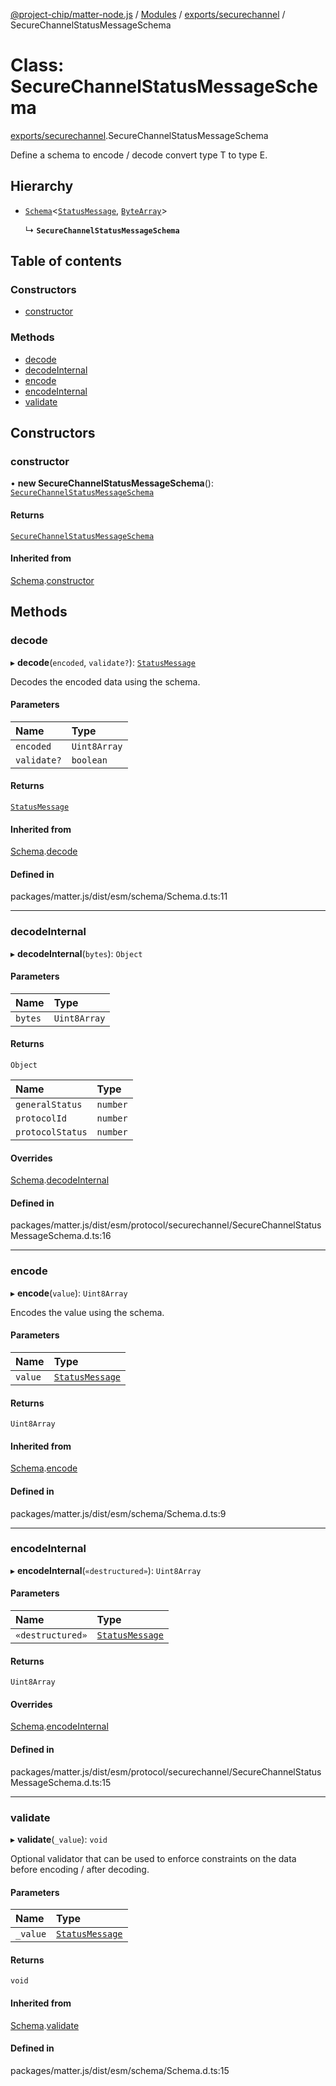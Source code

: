 [@project-chip/matter-node.js](../README.md) / [Modules](../modules.md) / [exports/securechannel](../modules/exports_securechannel.md) / SecureChannelStatusMessageSchema

# Class: SecureChannelStatusMessageSchema

[exports/securechannel](../modules/exports_securechannel.md).SecureChannelStatusMessageSchema

Define a schema to encode / decode convert type T to type E.

## Hierarchy

- [`Schema`](exports_schema.Schema.md)\<[`StatusMessage`](../modules/exports_securechannel.md#statusmessage), [`ByteArray`](../modules/util_export.md#bytearray)\>

  ↳ **`SecureChannelStatusMessageSchema`**

## Table of contents

### Constructors

- [constructor](exports_securechannel.SecureChannelStatusMessageSchema.md#constructor)

### Methods

- [decode](exports_securechannel.SecureChannelStatusMessageSchema.md#decode)
- [decodeInternal](exports_securechannel.SecureChannelStatusMessageSchema.md#decodeinternal)
- [encode](exports_securechannel.SecureChannelStatusMessageSchema.md#encode)
- [encodeInternal](exports_securechannel.SecureChannelStatusMessageSchema.md#encodeinternal)
- [validate](exports_securechannel.SecureChannelStatusMessageSchema.md#validate)

## Constructors

### constructor

• **new SecureChannelStatusMessageSchema**(): [`SecureChannelStatusMessageSchema`](exports_securechannel.SecureChannelStatusMessageSchema.md)

#### Returns

[`SecureChannelStatusMessageSchema`](exports_securechannel.SecureChannelStatusMessageSchema.md)

#### Inherited from

[Schema](exports_schema.Schema.md).[constructor](exports_schema.Schema.md#constructor)

## Methods

### decode

▸ **decode**(`encoded`, `validate?`): [`StatusMessage`](../modules/exports_securechannel.md#statusmessage)

Decodes the encoded data using the schema.

#### Parameters

| Name | Type |
| :------ | :------ |
| `encoded` | `Uint8Array` |
| `validate?` | `boolean` |

#### Returns

[`StatusMessage`](../modules/exports_securechannel.md#statusmessage)

#### Inherited from

[Schema](exports_schema.Schema.md).[decode](exports_schema.Schema.md#decode)

#### Defined in

packages/matter.js/dist/esm/schema/Schema.d.ts:11

___

### decodeInternal

▸ **decodeInternal**(`bytes`): `Object`

#### Parameters

| Name | Type |
| :------ | :------ |
| `bytes` | `Uint8Array` |

#### Returns

`Object`

| Name | Type |
| :------ | :------ |
| `generalStatus` | `number` |
| `protocolId` | `number` |
| `protocolStatus` | `number` |

#### Overrides

[Schema](exports_schema.Schema.md).[decodeInternal](exports_schema.Schema.md#decodeinternal)

#### Defined in

packages/matter.js/dist/esm/protocol/securechannel/SecureChannelStatusMessageSchema.d.ts:16

___

### encode

▸ **encode**(`value`): `Uint8Array`

Encodes the value using the schema.

#### Parameters

| Name | Type |
| :------ | :------ |
| `value` | [`StatusMessage`](../modules/exports_securechannel.md#statusmessage) |

#### Returns

`Uint8Array`

#### Inherited from

[Schema](exports_schema.Schema.md).[encode](exports_schema.Schema.md#encode)

#### Defined in

packages/matter.js/dist/esm/schema/Schema.d.ts:9

___

### encodeInternal

▸ **encodeInternal**(`«destructured»`): `Uint8Array`

#### Parameters

| Name | Type |
| :------ | :------ |
| `«destructured»` | [`StatusMessage`](../modules/exports_securechannel.md#statusmessage) |

#### Returns

`Uint8Array`

#### Overrides

[Schema](exports_schema.Schema.md).[encodeInternal](exports_schema.Schema.md#encodeinternal)

#### Defined in

packages/matter.js/dist/esm/protocol/securechannel/SecureChannelStatusMessageSchema.d.ts:15

___

### validate

▸ **validate**(`_value`): `void`

Optional validator that can be used to enforce constraints on the data before encoding / after decoding.

#### Parameters

| Name | Type |
| :------ | :------ |
| `_value` | [`StatusMessage`](../modules/exports_securechannel.md#statusmessage) |

#### Returns

`void`

#### Inherited from

[Schema](exports_schema.Schema.md).[validate](exports_schema.Schema.md#validate)

#### Defined in

packages/matter.js/dist/esm/schema/Schema.d.ts:15
